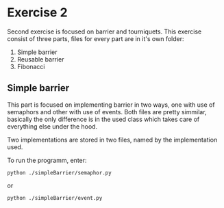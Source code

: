 # Exercise 2
Second exercise is focused on barrier and tourniquets. This exercise consist of three parts, files for every part are in it's own folder:
1. Simple barrier
2. Reusable barrier
3. Fibonacci

## Simple barrier
This part is focused on implementing barrier in two ways, one with use of semaphors and other with use of events. Both files are pretty simmilar, basically the only difference is in the used class which takes care of everything else under the hood.

Two implementations are stored in two files, named by the implementation used. 

To run the programm, enter:
```
python ./simpleBarrier/semaphor.py
```

or 
```
python ./simpleBarrier/event.py
```
